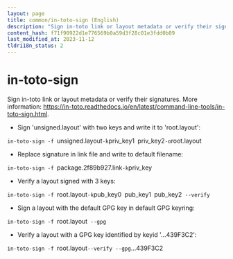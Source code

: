 ```yaml
---
layout: page
title: common/in-toto-sign (English)
description: "Sign in-toto link or layout metadata or verify their signatures."
content_hash: f71f90922d1e776569b0a59d3f28c01e3fdd0b09
last_modified_at: 2023-11-12
tldri18n_status: 2
---
```

# in-toto-sign

Sign in-toto link or layout metadata or verify their signatures.
More information: <https://in-toto.readthedocs.io/en/latest/command-line-tools/in-toto-sign.html>.

- Sign 'unsigned.layout' with two keys and write it to 'root.layout':

`in-toto-sign -f `<span class="tldr-var badge badge-pill bg-dark-lm bg-white-dm text-white-lm text-dark-dm font-weight-bold">unsigned.layout</span>` -k `<span class="tldr-var badge badge-pill bg-dark-lm bg-white-dm text-white-lm text-dark-dm font-weight-bold">priv_key1</span>` `<span class="tldr-var badge badge-pill bg-dark-lm bg-white-dm text-white-lm text-dark-dm font-weight-bold">priv_key2</span>` -o `<span class="tldr-var badge badge-pill bg-dark-lm bg-white-dm text-white-lm text-dark-dm font-weight-bold">root.layout</span>

- Replace signature in link file and write to default filename:

`in-toto-sign -f `<span class="tldr-var badge badge-pill bg-dark-lm bg-white-dm text-white-lm text-dark-dm font-weight-bold">package.2f89b927.link</span>` -k `<span class="tldr-var badge badge-pill bg-dark-lm bg-white-dm text-white-lm text-dark-dm font-weight-bold">priv_key</span>

- Verify a layout signed with 3 keys:

`in-toto-sign -f `<span class="tldr-var badge badge-pill bg-dark-lm bg-white-dm text-white-lm text-dark-dm font-weight-bold">root.layout</span>` -k `<span class="tldr-var badge badge-pill bg-dark-lm bg-white-dm text-white-lm text-dark-dm font-weight-bold">pub_key0</span>` `<span class="tldr-var badge badge-pill bg-dark-lm bg-white-dm text-white-lm text-dark-dm font-weight-bold">pub_key1</span>` `<span class="tldr-var badge badge-pill bg-dark-lm bg-white-dm text-white-lm text-dark-dm font-weight-bold">pub_key2</span>` --verify`

- Sign a layout with the default GPG key in default GPG keyring:

`in-toto-sign -f `<span class="tldr-var badge badge-pill bg-dark-lm bg-white-dm text-white-lm text-dark-dm font-weight-bold">root.layout</span>` --gpg`

- Verify a layout with a GPG key identified by keyid '...439F3C2':

`in-toto-sign -f `<span class="tldr-var badge badge-pill bg-dark-lm bg-white-dm text-white-lm text-dark-dm font-weight-bold">root.layout</span>` --verify --gpg `<span class="tldr-var badge badge-pill bg-dark-lm bg-white-dm text-white-lm text-dark-dm font-weight-bold">...439F3C2</span>
